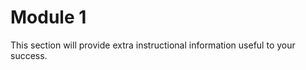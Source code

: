 # <i class="fas fa-book fa-fw"></i> Module 1

This section will provide extra instructional information useful to your success.


```{tableofcontents}
```
